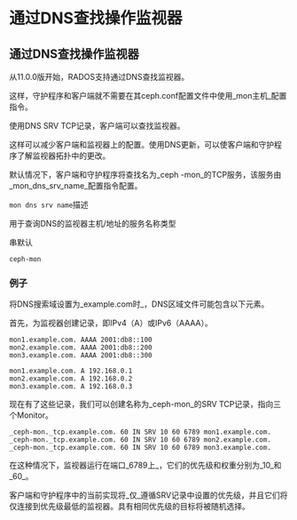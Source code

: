 # 通过DNS查找操作监视器

## 通过DNS查找操作监视器

从11.0.0版开始，RADOS支持通过DNS查找监视器。

这样，守护程序和客户端就不需要在其ceph.conf配置文件中使用_mon主机_配置指令。

使用DNS SRV TCP记录，客户端可以查找监视器。

这样可以减少客户端和监视器上的配置。使用DNS更新，可以使客户端和守护程序了解监视器拓扑中的更改。

默认情况下，客户端和守护程序将查找名为_ceph -mon_的TCP服务，该服务由_mon\_dns\_srv\_name_配置指令配置。

`mon dns srv name`描述

用于查询DNS的监视器主机/地址的服务名称类型

串默认

`ceph-mon`

### 例子

将DNS搜索域设置为_example.com时_，DNS区域文件可能包含以下元素。

首先，为监视器创建记录，即IPv4（A）或IPv6（AAAA）。

```text
mon1.example.com. AAAA 2001:db8::100
mon2.example.com. AAAA 2001:db8::200
mon3.example.com. AAAA 2001:db8::300
```

```text
mon1.example.com. A 192.168.0.1
mon2.example.com. A 192.168.0.2
mon3.example.com. A 192.168.0.3
```

现在有了这些记录，我们可以创建名称为_ceph-mon_的SRV TCP记录，指向三个Monitor。

```text
_ceph-mon._tcp.example.com. 60 IN SRV 10 60 6789 mon1.example.com.
_ceph-mon._tcp.example.com. 60 IN SRV 10 60 6789 mon2.example.com.
_ceph-mon._tcp.example.com. 60 IN SRV 10 60 6789 mon3.example.com.
```

在这种情况下，监视器运行在端口_6789上_，它们的优先级和权重分别为_10_和_60_。

客户端和守护程序中的当前实现将_仅_遵循SRV记录中设置的优先级，并且它们将仅连接到优先级最低的监视器。具有相同优先级的目标将被随机选择。

